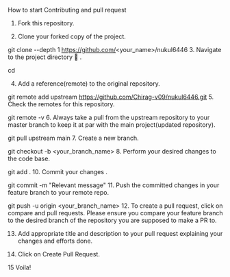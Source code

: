  How to start Contributing and pull request
1. Fork this repository.

2. Clone your forked copy of the project.

git clone --depth 1 https://github.com/<your_name>/nukul6446
3. Navigate to the project directory 📁 .

cd <nameofdirectory>

4. Add a reference(remote) to the original repository.

git remote add upstream https://github.com/Chirag-v09/nukul6446.git
5. Check the remotes for this repository.

git remote -v
6. Always take a pull from the upstream repository to your master branch to keep it at par with the main project(updated repository).

git pull upstream main
7. Create a new branch.

git checkout -b <your_branch_name>
8. Perform your desired changes to the code base.

git add . 
10. Commit your changes .

git commit -m "Relevant message"
11. Push the committed changes in your feature branch to your remote repo.

git push -u origin <your_branch_name>
12. To create a pull request, click on compare and pull requests. Please ensure you compare your feature branch to the desired branch of the repository you are supposed to make a PR to.

13. Add appropriate title and description to your pull request explaining your changes and efforts done.

14. Click on Create Pull Request.

15 Voila!
